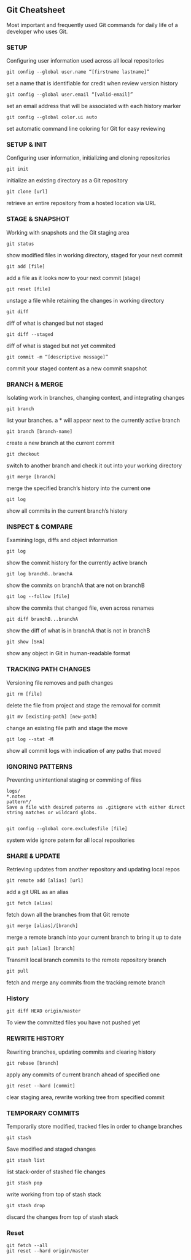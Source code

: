 ## Git Cheatsheet

Most important and frequently used Git commands for daily life of a developer who uses Git.

### SETUP

Configuring user information used across all local repositories

	git config --global user.name “[firstname lastname]”	
set a name that is identifiable for credit when review version history

	git config --global user.email “[valid-email]”	
set an email address that will be associated with each history marker        

	git config --global color.ui auto        
set automatic command line coloring for Git for easy reviewing


### SETUP & INIT
	
Configuring user information, initializing and cloning repositories
	
	git init
initialize an existing directory as a Git repository

	git clone [url]
retrieve an entire repository from a hosted location via URL


### STAGE & SNAPSHOT

Working with snapshots and the Git staging area	
	
	git status
show modified files in working directory, staged for your next commit


	git add [file]
add a file as it looks now to your next commit (stage)


	git reset [file]
unstage a file while retaining the changes in working directory

	git diff
diff of what is changed but not staged

	git diff --staged
diff of what is staged but not yet commited

	git commit -m “[descriptive message]”
commit your staged content as a new commit snapshot


### BRANCH & MERGE

Isolating work in branches, changing context, and integrating changes

	git branch
list your branches. a * will appear next to the currently active branch

	git branch [branch-name]
create a new branch at the current commit

	git checkout
switch to another branch and check it out into your working directory

	git merge [branch]
merge the specified branch’s history into the current one

	git log
show all commits in the current branch’s history


### INSPECT & COMPARE

Examining logs, diffs and object information

	git log
show the commit history for the currently active branch

	git log branchB..branchA
show the commits on branchA that are not on branchB

	git log --follow [file]
show the commits that changed file, even across renames

	git diff branchB...branchA
show the diff of what is in branchA that is not in branchB

	git show [SHA]
show any object in Git in human-readable format


### TRACKING PATH CHANGES

Versioning file removes and path changes

	git rm [file]
delete the file from project and stage the removal for commit
	
	git mv [existing-path] [new-path]
change an existing file path and stage the move
	
	git log --stat -M
show all commit logs with indication of any paths that moved


### IGNORING PATTERNS

Preventing unintentional staging or commiting of files

	logs/
	*.notes
	pattern*/
	Save a file with desired paterns as .gitignore with either direct string matches or wildcard globs.


	git config --global core.excludesfile [file]
system wide ignore patern for all local repositories

### SHARE & UPDATE

Retrieving updates from another repository and updating local repos

	git remote add [alias] [url]
add a git URL as an alias
	
	git fetch [alias]
fetch down all the branches from that Git remote
	
	git merge [alias]/[branch]
merge a remote branch into your current branch to bring it up to date
	
	git push [alias] [branch]
Transmit local branch commits to the remote repository branch
	
	git pull
fetch and merge any commits from the tracking remote branch

### History


	git diff HEAD origin/master	
To view the committed files you have not pushed yet
	

### REWRITE HISTORY

Rewriting branches, updating commits and clearing history


	git rebase [branch]
apply any commits of current branch ahead of specified one
	
	git reset --hard [commit]
clear staging area, rewrite working tree from specified commit


### TEMPORARY COMMITS


Temporarily store modified, tracked files in order to change branches

	git stash
Save modified and staged changes
	
	git stash list
list stack-order of stashed file changes
	
	git stash pop
write working from top of stash stack
	
	git stash drop
discard the changes from top of stash stack


### Reset

    git fetch --all  
    git reset --hard origin/master
    
    

